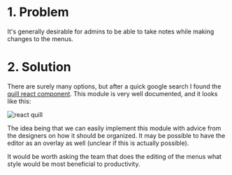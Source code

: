 # 1. Problem

It's generally desirable for admins to be able to take notes while making changes to the menus.

# 2. Solution
There are surely many options, but after a quick google search I found the [quill react component](https://github.com/zenoamaro/react-quill). This module is very well documented, and it looks like this:

![react quill](https://reactjsexample.com/content/images/2017/09/reactquill.gif)

The idea being that we can easily implement this module with advice from the designers on how it should be organized. It may be possible to have the editor as an overlay as well (unclear if this is actually possible).

It would be worth asking the team that does the editing of the menus what style would be most beneficial to productivity.
